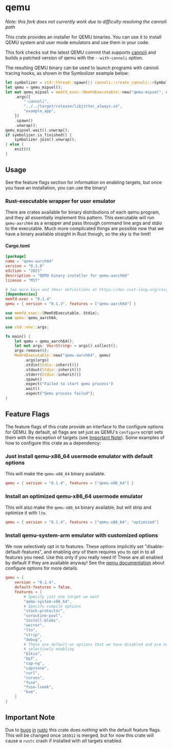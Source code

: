 # qemu

*Note: this fork does not currently work due to difficulty resolving the cannoli path*

This crate provides an installer for QEMU binaries. You can use it to install QEMU
system and user mode emulators and use them in your code.

This fork checks out the latest QEMU commit that supports [cannoli](https://github.com/MarginResearch/cannoli)
and builds a patched version of qemu with the `--with-cannoli` option.

The resulting QEMU binary can be used to launch programs with cannoli tracing hooks, 
as shown in the Symbolizer example below:
```rust
let symbolizer = std::thread::spawn(|| cannoli::create_cannoli::<Symbolizer>(2).unwrap());
let qemu = qemu_mipsel();
let mut qemu_mipsel = memfd_exec::MemFdExecutable::new("qemu-mipsel", qemu)
    .args([
        "-cannoli",
        "../../target/release/libjitter_always.so",
        "example_app",
    ])
    .spawn()
    .unwrap();
qemu_mipsel.wait().unwrap();
if symbolizer.is_finished() {
    symbolizer.join().unwrap();
} else {
    exit(0)
}
```

## Usage

See the feature flags section for information on enabling targets, but once you have
an installation, you can use the binary!

### Rust-executable wrapper for user emulator

There are crates available for binary distributions of each qemu program, and they all
essentially implement this pattern. This executable will run `qemu-aarch64` as a wrapper
and pass through command line args and stdio to the executable. Much more complicated
things are possible now that we have a binary available straight in Rust though, so
the sky is the limit!

#### Cargo.toml

```toml
[package]
name = "qemu-aarch64"
version = "0.1.0"
edition = "2021"
description = "QEMU binary installer for qemu-aarch64"
license = "MIT"

# See more keys and their definitions at https://doc.rust-lang.org/cargo/reference/manifest.html
[dependencies]
memfd-exec = "0.1.4"
qemu = { version = "0.1.3", features = ["qemu-aarch64"] }
```

```rust
use memfd_exec::{MemFdExecutable, Stdio};
use qemu::qemu_aarch64;

use std::env::args;

fn main() {
    let qemu = qemu_aarch64();
    let mut args: Vec<String> = args().collect();
    args.remove(0);
    MemFdExecutable::new("qemu-aarch64", qemu)
        .args(args)
        .stdin(Stdio::inherit())
        .stdout(Stdio::inherit())
        .stderr(Stdio::inherit())
        .spawn()
        .expect("Failed to start qemu process")
        .wait()
        .expect("Qemu process failed");
}
```

## Feature Flags

The feature flags of this crate provide an interface to the configure options for
QEMU. By default, all flags are set just as QEMU's `configure` script sets them with
the exception of targets (see [Important Note](#important-note)). Some examples of how
to configure this crate as a dependency:

### Just install qemu-x86_64 usermode emulator with default options

This will make the `qemu-x86_64` binary available.

```toml
qemu = { version = "0.1.4", features = ["qemu-x86_64"] }
```

### Install an optimized qemu-x86_64 usermode emulator

This will also make the `qemu-x86_64` binary available, but will strip and optimize it
with `lto`.

```toml
qemu = { version = "0.1.4", features = ["qemu-x86_64", "optimized"]
```

### Install qemu-system-arm emulator with customized options

We now selectively opt in to features. These options implicitly set
"disable-default-features", and enabling *any* of them requires you
to opt in to all features you need. Use this only if you really need
it! These are all enabled by default if they are available anyway! See
the [qemu documentation](https://www.qemu.org/docs/master/devel/build-system.html#stage-1-configure)
about configure options for more details.

```toml
qemu = {
    version = "0.1.4",
    default-features = false,
    features = [
        # Specify just one target we want
        "qemu-system-x86_64",
        # Specify compile options
        "stack-protector",
        "coroutine-pool",
        "install-blobs",
        "werror",
        "lto",
        "strip",
        "debug",
        # These are default-on options that we have disabled and are now
        # selectively enabling
        "blkio",
        "bpf",
        "cap-ng",
        "capstone",
        "curl",
        "curses",
        "fuse",
        "fuse-lseek",
        "kvm",
    ]
}
```

## Important Note

Due to [bugs](https://github.com/rust-lang/rust/pull/103812)
[in](https://github.com/rust-lang/rust/issues/103979) [rustc](https://github.com/rust-lang/rust/issues/65818)
this crate does *nothing* with the default feature flags. This will be changed once `103812`
is merged, but for now this crate will cause a `rustc` crash if installed with *all*
targets enabled.

